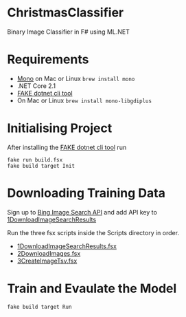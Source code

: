 # ChristmasClassifier
Binary Image Classifier in F# using ML.NET

# Requirements
- [Mono](https://www.mono-project.com/) on Mac or Linux `brew install mono`
- .NET Core 2.1
- [FAKE dotnet cli tool](https://fake.build/fake-gettingstarted.html)
- On Mac or Linux `brew install mono-libgdiplus`

# Initialising Project

After installing the [FAKE dotnet cli tool](https://fake.build/fake-gettingstarted.html) run

````shell
fake run build.fsx
fake build target Init
````

# Downloading Training Data

Sign up to [Bing Image Search API](https://azure.microsoft.com/en-gb/services/cognitive-services/bing-image-search-api/) and add API key to [1DownloadImageSearchResults](./Scripts/1DownloadImageSearchResults.fsx)

Run the three fsx scripts inside the Scripts directory in order.

- [1DownloadImageSearchResults.fsx](./Scripts/1DownloadImageSearchResults.fsx)
- [2DownloadImages.fsx](./Scripts/2DownloadImages.fsx)
- [3CreateImageTsv.fsx](./Scripts/3CreateImageTsv.fsx)


# Train and Evaulate the Model

````fsharp
fake build target Run
````
